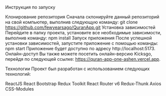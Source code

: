 Инструкция по запуску


Клонирование репозитория
Сначала склонируйте данный репозиторий на свой компьютер, выполнив следующую команду:
git clone https://github.com/fewyearsago/QuranApp.git
Установка зависимостей
Перейдите в папку проекта, установите все необходимые зависимости, выполнив команду:
npm install
Запуск приложения
После успешной установки зависимостей, запустите приложение с помощью команды:
npm start
Приложение будет доступно по адресу http://localhost:5173.
Онлайн-доступ
Вы также можете посетить онлайн-версию Kicksgo, перейдя по следующей ссылке: https://quran-app-one-ashen.vercel.app.


Технологии
Проект был разработан с использованием следующих технологий:

ReactJS
React Bootstrap
Redux Toolkit
React Router v6
Redux-Thunk
Axios
CSS-Modules
